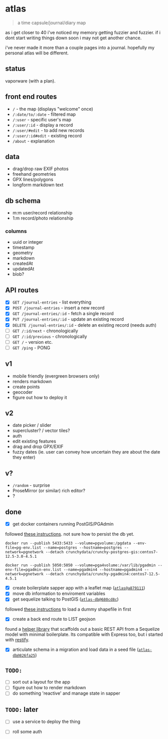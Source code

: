 # atlas

> a time capsule/journal/diary map

as i get closer to 40 i've noticed my memory getting fuzzier and fuzzier. if i dont start writing things down soon i may not get another chance.

i've never made it more than a couple pages into a journal. hopefully my personal atlas will be different.

## status

vaporware (with a plan).

## front end routes
* `/` - the map (displays "welcome" once)
* `/:date/to/:date` - filtered map
* `/:user` - specific user's map
* `/:user/:id` - display a record
* `/:user/#edit` - to add new records
* `/:user/:id#edit` - existing record
* `/about` - explanation

## data

* drag/drop raw EXIF photos
* freehand geometries
* GPX lines/polygons
* longform markdown text

## db schema

* m:m  user/record relationship
* 1:m record/photo relationship

### columns
* uuid or integer
* timestamp
* geometry
* markdown
* createdAt
* updatedAt
* blob?

## API routes

- [x] `GET /journal-entries` - list everything
- [x] `POST /journal-entries` - insert a new record
- [x] `GET /journal-entries/:id` - fetch a single record
- [x] `PUT /journal-entries/:id` - update an existing record
- [x] `DELETE /journal-entries/:id` - delete an existing record (needs auth)
- [ ] `GET /:id/next` - chronologically
- [ ] `GET /:id/previous` - chronologically
- [ ] `GET /` - version etc.
- [ ] `GET /ping` - PONG

## v1
* mobile friendly (evergreen browsers only)
* renders markdown
* create points
* geocoder
* figure out how to deploy it

## v2
* date picker / slider
* supercluster? / vector tiles?
* auth
* edit existing features
* drag and drop GPX/EXIF
* fuzzy dates (ie. user can convey how uncertain they are about the date they enter)

## v?
* `/random` - surprise
* ProseMirror (or similar) rich editor?
* ?

## done

- [x] get docker containers running PostGIS/PGAdmin

followed [these instructions](https://medium.com/spatial-data-science/how-to-install-postgis-and-pgadmin4-with-docker-easily-3f4cb3551bef). not sure how to persist the db yet.

```
docker run --publish 5433:5433 --volume=pgvolume:/pgdata --env-file=pg-env.list --name=postgres --hostname=postgres --network=pgnetwork --detach crunchydata/crunchy-postgres-gis:centos7-12.5-3.0-4.5.1

docker run --publish 5050:5050 --volume=pga4volume:/var/lib/pgadmin --env-file=pgadmin-env.list --name=pgadmin4 --hostname=pgadmin4 --network=pgnetwork --detach crunchydata/crunchy-pgadmin4:centos7-12.5-4.5.1
```

- [x] create boilerplate sapper app with a leaflet map ([`atlas@a879111`](https://github.com/jgravois/atlas/commit/a87911123d58c9f1ca870b74d5c2f0efb1444501))
- [x] move db information to enviroment variables
- [x] get sequelize talking to PostGIS ([`atlas-db@680cd8c`](https://github.com/jgravois/atlas-db/commit/680cd8c8c27726fc0413c8f424ed820686b0bc7f))

followed [these instructions](https://naysan.ca/2020/07/26/upload-a-shapefile-into-a-postgis-table-using-qgis/) to load a dummy shapefile in first

- [x] create a back end route to LIST geojson

found a [helper library](https://github.com/tommybananas/finale) that scaffolds out a basic REST API from a Sequelize model with minimal boilerplate. Its compatible with Express too, but i started with [restify](https://github.com/restify/node-restify).

- [x] articulate schema in a migration and load data in a seed file ([`atlas-db@826fa25`](https://github.com/jgravois/atlas-db/commit/826fa25949fac6b9409c0172363622561418ba65))

## `TODO:`

- [ ] sort out a layout for the app
- [ ] figure out how to render markdown
- [ ] do something 'reactive' and manage state in sapper

## `TODO:` later

- [ ] use a service to deploy the thing
- [ ] roll some auth


